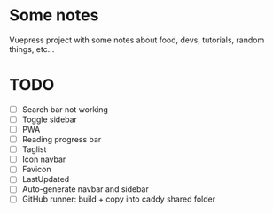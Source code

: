 # Some notes

Vuepress project with some notes about food, devs, tutorials, random things, etc...

# TODO

- [ ] Search bar not working
- [ ] Toggle sidebar
- [ ] PWA
- [ ] Reading progress bar
- [ ] Taglist
- [ ] Icon navbar
- [ ] Favicon
- [ ] LastUpdated
- [ ] Auto-generate navbar and sidebar
- [ ] GitHub runner: build + copy into caddy shared folder
